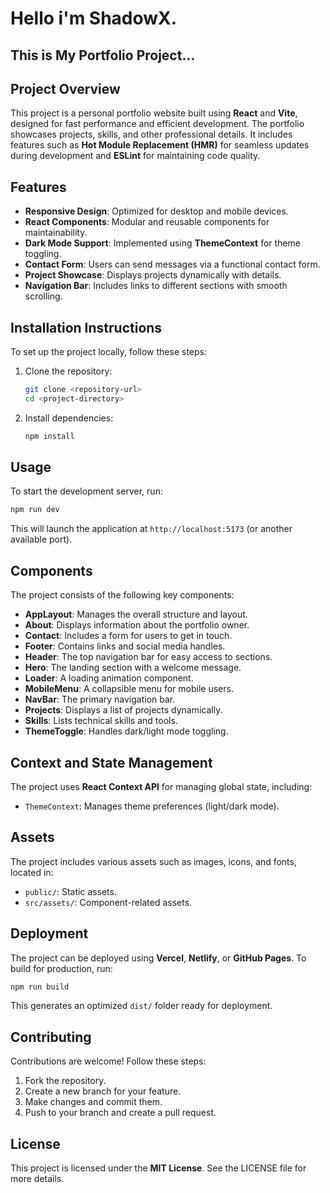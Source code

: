 # Hello i'm ShadowX. 
## This is My Portfolio Project...

## Project Overview
This project is a personal portfolio website built using **React** and **Vite**, designed for fast performance and efficient development. The portfolio showcases projects, skills, and other professional details. It includes features such as **Hot Module Replacement (HMR)** for seamless updates during development and **ESLint** for maintaining code quality.

## Features
- **Responsive Design**: Optimized for desktop and mobile devices.
- **React Components**: Modular and reusable components for maintainability.
- **Dark Mode Support**: Implemented using **ThemeContext** for theme toggling.
- **Contact Form**: Users can send messages via a functional contact form.
- **Project Showcase**: Displays projects dynamically with details.
- **Navigation Bar**: Includes links to different sections with smooth scrolling.

## Installation Instructions
To set up the project locally, follow these steps:

1. Clone the repository:
   ```bash
   git clone <repository-url>
   cd <project-directory>
   ```

2. Install dependencies:
   ```bash
   npm install
   ```

## Usage
To start the development server, run:
```bash
npm run dev
```
This will launch the application at `http://localhost:5173` (or another available port).

## Components
The project consists of the following key components:

- **AppLayout**: Manages the overall structure and layout.
- **About**: Displays information about the portfolio owner.
- **Contact**: Includes a form for users to get in touch.
- **Footer**: Contains links and social media handles.
- **Header**: The top navigation bar for easy access to sections.
- **Hero**: The landing section with a welcome message.
- **Loader**: A loading animation component.
- **MobileMenu**: A collapsible menu for mobile users.
- **NavBar**: The primary navigation bar.
- **Projects**: Displays a list of projects dynamically.
- **Skills**: Lists technical skills and tools.
- **ThemeToggle**: Handles dark/light mode toggling.

## Context and State Management
The project uses **React Context API** for managing global state, including:
- `ThemeContext`: Manages theme preferences (light/dark mode).

## Assets
The project includes various assets such as images, icons, and fonts, located in:
- `public/`: Static assets.
- `src/assets/`: Component-related assets.

## Deployment
The project can be deployed using **Vercel**, **Netlify**, or **GitHub Pages**. To build for production, run:
```bash
npm run build
```
This generates an optimized `dist/` folder ready for deployment.

## Contributing
Contributions are welcome! Follow these steps:
1. Fork the repository.
2. Create a new branch for your feature.
3. Make changes and commit them.
4. Push to your branch and create a pull request.

## License
This project is licensed under the **MIT License**. See the LICENSE file for more details.

